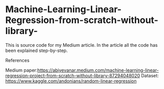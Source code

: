 # Machine-Learning-Linear-Regression-from-scratch-without-library-

This is source code for my Medium article. In the article all the code has been explained step-by-step.

References

Medium paper:https://abiyevanar.medium.com/machine-learning-linear-regression-project-from-scratch-without-library-87294048020
Dataset: https://www.kaggle.com/andonians/random-linear-regression
